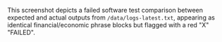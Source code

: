 This screenshot depicts a failed software test comparison between expected and actual outputs from `/data/logs-latest.txt`, appearing as identical financial/economic phrase blocks but flagged with a red "X" "FAILED".